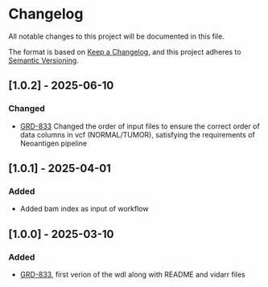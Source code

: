 # Changelog
All notable changes to this project will be documented in this file.

The format is based on [Keep a Changelog](https://keepachangelog.com/en/1.0.0/),
and this project adheres to [Semantic Versioning](https://semver.org/spec/v2.0.0.html).


## [1.0.2] - 2025-06-10
### Changed
- [GRD-833](https://jira.oicr.on.ca/browse/GRD-833) Changed the order of input files to ensure 
the correct order of data columns in vcf (NORMAL/TUMOR), satisfying the requirements of Neoantigen pipeline

## [1.0.1] - 2025-04-01
### Added
- Added bam index as input of workflow

## [1.0.0] - 2025-03-10
### Added
- [GRD-833](https://jira.oicr.on.ca/browse/GRD-833), first verion of the wdl along with README and vidarr files

